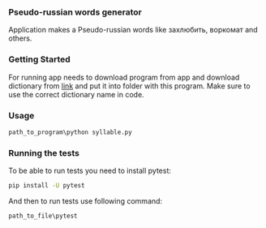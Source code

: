 ### Pseudo-russian words generator

Application makes a Pseudo-russian words like захлюбить, воркомат and others.

### Getting Started
For running app needs to download program from app and download dictionary from [link](http://dict.ruslang.ru/Freq2011.zip) and put it into folder with this program.
Make sure to use the correct dictionary name in code.

### Usage
```bash
path_to_program\python syllable.py
```

### Running the tests
To be able to run tests you need to install pytest:
```bash
pip install -U pytest
```
And then to run tests use following command:
```bash
path_to_file\pytest
```
